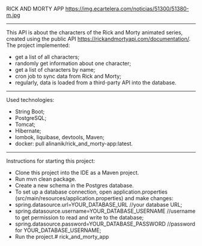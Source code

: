RICK AND MORTY APP
https://img.ecartelera.com/noticias/51300/51380-m.jpg

____________________________________________________________
This API is about the characters of the Rick and Morty animated series, created using the public API https://rickandmortyapi.com/documentation/. 
The project implemented:
* get a list of all characters;
* randomly get information about one character;
* get a list of characters by name;
* cron job to sync data from Rick and Morty;
* regularly, data is loaded from a third-party API into the database.
__________________________________________________________________
Used technologies:
* String Boot;
* PostgreSQL;
* Tomcat;
* Hibernate;
* lombok, liquibase, devtools, Maven;
* docker: pull alinanik/rick_and_morty-app:latest.
_________________________________________________________
  Instructions for starting this project:

* Clone this project into the IDE as a Maven project.
* Run mvn clean package.
* Create a new schema in the Postgres database.
* To set up a database connection, open application.properties (src/main/resources/application.properties) and make changes: 
* spring.datasource.url=YOUR_DATABASE_URL //your database URL; 
* spring.datasource.username=YOUR_DATABASE_USERNAME //username to get permission to read and write to the database;
* spring.datasource.password=YOUR_DATABASE_PASSWORD //password for YOUR_DATABASE_USERNAME;
* Run the project.# rick_and_morty_app
